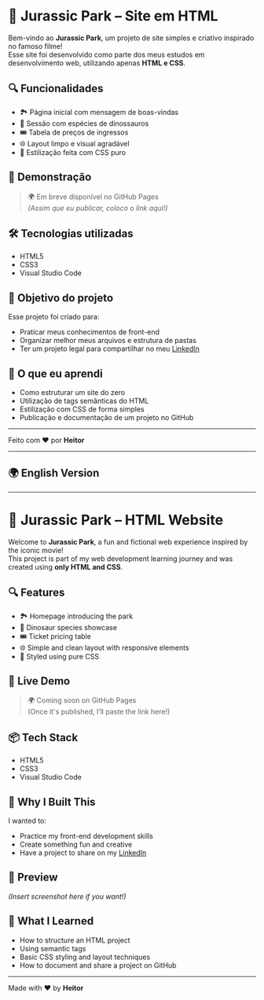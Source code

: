 # 🦖 Jurassic Park – Site em HTML

Bem-vindo ao **Jurassic Park**, um projeto de site simples e criativo inspirado no famoso filme!  
Esse site foi desenvolvido como parte dos meus estudos em desenvolvimento web, utilizando apenas **HTML e CSS**.

## 🔍 Funcionalidades

- 🏞 Página inicial com mensagem de boas-vindas
- 🦕 Sessão com espécies de dinossauros
- 🎟 Tabela de preços de ingressos
- 🌐 Layout limpo e visual agradável
- 🎨 Estilização feita com CSS puro

## 🚀 Demonstração

> 🌍 Em breve disponível no GitHub Pages  
> *(Assim que eu publicar, coloco o link aqui!)*

## 🛠️ Tecnologias utilizadas

- HTML5
- CSS3
- Visual Studio Code

## 🎯 Objetivo do projeto

Esse projeto foi criado para:
- Praticar meus conhecimentos de front-end
- Organizar melhor meus arquivos e estrutura de pastas
- Ter um projeto legal para compartilhar no meu [LinkedIn](https://www.linkedin.com/in/heitor-fialho-515235296/)

## 🧠 O que eu aprendi

- Como estruturar um site do zero
- Utilização de tags semânticas do HTML
- Estilização com CSS de forma simples
- Publicação e documentação de um projeto no GitHub

---

Feito com ❤️ por **Heitor**

---

## 🌍 English Version

---

# 🦖 Jurassic Park – HTML Website

Welcome to **Jurassic Park**, a fun and fictional web experience inspired by the iconic movie!  
This project is part of my web development learning journey and was created using **only HTML and CSS**.

## 🔍 Features

- 🏞 Homepage introducing the park
- 🦕 Dinosaur species showcase
- 🎟 Ticket pricing table
- 🌐 Simple and clean layout with responsive elements
- 🎨 Styled using pure CSS

## 🚀 Live Demo

> 🌍 Coming soon on GitHub Pages  
> (Once it's published, I’ll paste the link here!)

## 📦 Tech Stack

- HTML5
- CSS3
- Visual Studio Code

## 🎯 Why I Built This

I wanted to:
- Practice my front-end development skills
- Create something fun and creative
- Have a project to share on my [LinkedIn](https://www.linkedin.com/in/heitor-fialho-515235296/)

## 📸 Preview

*(Insert screenshot here if you want!)*

## 🧠 What I Learned

- How to structure an HTML project
- Using semantic tags
- Basic CSS styling and layout techniques
- How to document and share a project on GitHub

---

Made with ❤️ by **Heitor**

